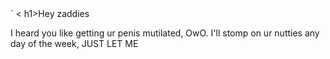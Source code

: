 <html>
	<head>
		<title>CockAndBallTurtore</title>
	</head>
	<body>
	`	< h1>Hey zaddies</h1>
		<p> I heard you like getting ur penis mutilated, OwO. I'll stomp on ur nutties any day of the week, JUST LET ME </p>
	</body>
</html>
